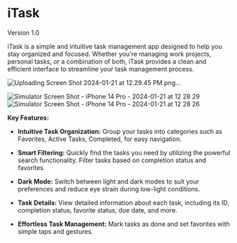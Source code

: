 # iTask
Version 1.0

iTask is a simple and intuitive task management app designed to help you stay organized and focused. Whether you're managing work projects, personal tasks, or a combination of both, iTask provides a clean and efficient interface to streamline your task management process.

![Uploading Screen Shot 2024-01-21 at 12.29.45 PM.png…]()

![Simulator Screen Shot - iPhone 14 Pro - 2024-01-21 at 12 28 29](https://github.com/arovdev/iTask/assets/91742629/220a18bf-0611-4cbf-af80-9d107f99cd86)
![Simulator Screen Shot - iPhone 14 Pro - 2024-01-21 at 12 28 26](https://github.com/arovdev/iTask/assets/91742629/22625f10-662d-472d-99af-a7896bcf3e9f)


**Key Features:**
- **Intuitive Task Organization:** Group your tasks into categories such as Favorites, Active Tasks, Completed, for easy navigation.

- **Smart Filtering:** Quickly find the tasks you need by utilizing the powerful search functionality. Filter tasks based on completion status and favorites.

- **Dark Mode:** Switch between light and dark modes to suit your preferences and reduce eye strain during low-light conditions.

- **Task Details:** View detailed information about each task, including its ID, completion status, favorite status, due date, and more.

- **Effortless Task Management:** Mark tasks as done and set favorites with simple taps and gestures.
